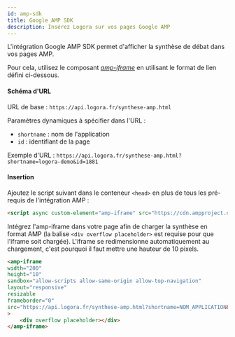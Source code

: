 ```yaml
---
id: amp-sdk
title: Google AMP SDK
description: Insérez Logora sur vos pages Google AMP
---
```


L'intégration Google AMP SDK permet d'afficher la synthèse de débat dans vos pages AMP.

Pour cela, utilisez le composant [*amp-iframe*](https://amp.dev/documentation/components/amp-iframe) en utilisant le format de lien défini ci-dessous.


#### Schéma d'URL

URL de base : 
`https://api.logora.fr/synthese-amp.html`

Paramètres dynamiques à spécifier dans l'URL :
- `shortname` : nom de l'application
- `id` : identifiant de la page

Exemple d'URL :
`https://api.logora.fr/synthese-amp.html?shortname=logora-demo&id=1881`


#### Insertion

Ajoutez le script suivant dans le conteneur `<head>` en plus de tous les pré-requis de l'intégration AMP :
```html
<script async custom-element="amp-iframe" src="https://cdn.ampproject.org/v0/amp-iframe-0.1.js"></script>
```

Intégrez l'amp-iframe dans votre page afin de charger la synthèse en format AMP (la balise `<div overflow placeholder>` est requise pour que l'iframe soit chargée). L'iframe se redimensionne automatiquement au chargement, c'est pourquoi il faut mettre une hauteur de 10 pixels.

```html
<amp-iframe
width="200"
height="10"
sandbox="allow-scripts allow-same-origin allow-top-navigation"
layout="responsive"
resizable
frameborder="0"
src="https://api.logora.fr/synthese-amp.html?shortname=NOM_APPLICATION&id=PAGE_IDENTIFIER"
>
    <div overflow placeholder></div>
</amp-iframe>
```
